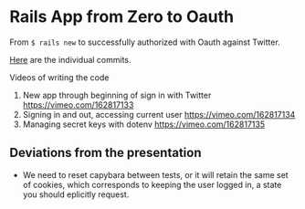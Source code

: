Rails App from Zero to Oauth
============================

From `$ rails new` to successfully authorized with Oauth against Twitter.

[Here](https://github.com/JoshCheek/zero_to_oauth/commits/master)
are the individual commits.

Videos of writing the code

1. New app through beginning of sign in with Twitter https://vimeo.com/162817133
2. Signing in and out, accessing current user https://vimeo.com/162817134
3. Managing secret keys with dotenv https://vimeo.com/162817135


Deviations from the presentation
--------------------------------

* We need to reset capybara between tests, or it will retain the same set of cookies,
  which corresponds to keeping the user logged in, a state you should eplicitly request.
